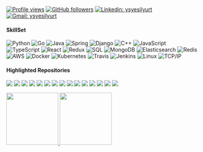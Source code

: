 [![Profile views](https://gpvc.arturio.dev/ysyesilyurt)](https://github.com/ysyesilyurt)
[![GitHub followers](https://img.shields.io/github/followers/ysyesilyurt?label=Follow&style=social)](https://github.com/ysyesilyurt)
[![Linkedin: ysyesilyurt](https://img.shields.io/badge/-Follow-blue?style=flat-square&logo=Linkedin&logoColor=white&link=https://www.linkedin.com/in/ysyesilyurt/)](https://www.linkedin.com/in/ysyesilyurt)
[![Gmail: ysyesilyurt](https://img.shields.io/badge/-Mail-red?style=flat-square&logo=Gmail&logoColor=white&link=mailto:ysyesilyurt@gmail.com)](mailto:ysyesilyurt@gmail.com)
<!-- Another hitCount ![Visitor Count](https://profile-counter.glitch.me/ysyesilyurt/count.svg) -->

#### SkillSet

![Python](https://img.shields.io/badge/-Python-000?&logo=Python)
![Go](https://img.shields.io/badge/-Go-000?&logo=Go)
![Java](https://img.shields.io/badge/-Java-000?&logo=Java&logoColor=007396)
![Spring](https://img.shields.io/badge/-Spring-000?&logo=Spring)
![Django](https://img.shields.io/badge/-Django-000?&logo=Django)
![C++](https://img.shields.io/badge/-C++-000?&logo=c%2b%2b&logoColor=00599C)
![JavaScript](https://img.shields.io/badge/-JavaScript-000?&logo=JavaScript)
![TypeScript](https://img.shields.io/badge/-TypeScript-000?&logo=TypeScript)
![React](https://img.shields.io/badge/-React-000?&logo=React)
![Redux](https://img.shields.io/badge/-Redux-000?&logo=Redux)
![SQL](https://img.shields.io/badge/-SQL-000?&logo=PostgreSQL)
![MongoDB](https://img.shields.io/badge/-MongoDB-000?&logo=MongoDB)
![Elasticsearch](https://img.shields.io/badge/-Elasticsearch-000?&logo=Elasticsearch)
![Redis](https://img.shields.io/badge/-Redis-000?&logo=Redis)
![AWS](https://img.shields.io/badge/-AWS-000?&logo=Amazon-AWS&logoColor=F90)
![Docker](https://img.shields.io/badge/-Docker-000?&logo=Docker)
![Kubernetes](https://img.shields.io/badge/-Kubernetes-000?&logo=Kubernetes)
![Travis](https://img.shields.io/badge/-Travis-000?&logo=Travis-CI)
![Jenkins](https://img.shields.io/badge/-Jenkins-000?&logo=Jenkins)
![Linux](https://img.shields.io/badge/-Linux-000?&logo=Linux)
![TCP/IP](https://img.shields.io/badge/-TCP%2FIP-000?&logo=Windows-Terminal&logoColor=999)

#### Highlighted Repositories
[![](https://img.shields.io/badge/-go%20restclient-000?&logo=Go)](https://github.com/ysyesilyurt/go-restclient)
[![](https://img.shields.io/badge/-🦠%20CoronaKiller-000)](https://github.com/ysyesilyurt/CoronaKiller)
[![](https://img.shields.io/badge/-🗄%20Metu%20CENG-000)](https://github.com/ysyesilyurt/Metu-CENG)
[![](https://img.shields.io/badge/-💬%20CLI%20ChatApp-000)](https://github.com/ysyesilyurt/CLI-ChatApp)
[![](https://img.shields.io/badge/-📞%20RDP%20Protocol-000)](https://github.com/ysyesilyurt/RDT-Protocol)
[![](https://img.shields.io/badge/-📟%20LogWatcher-000)](https://github.com/simsekhalit/LogWatcher)
[![](https://img.shields.io/badge/-🗃%20Backupify-000)](https://github.com/ysyesilyurt/Backupify)
[![](https://img.shields.io/badge/-🗒%20TodoApp-000)](https://github.com/ysyesilyurt/TodoApp)
[![](https://img.shields.io/badge/-🌡%20WeatherApp-000)](https://github.com/ysyesilyurt/WeatherApp)
[![](https://img.shields.io/badge/-😈%20virus.py-000)](https://github.com/ysyesilyurt/virus.py)
[![](https://img.shields.io/badge/-👻%20Privilige%20Escalation-000)](https://github.com/ysyesilyurt/escalate-the-priviliges)
[![](https://img.shields.io/badge/-👾%20Smashing%20RSA-000)](https://github.com/ysyesilyurt/Smashing-RSA)
[![](https://img.shields.io/badge/-Operating%20Systems-000?&logo=Windows)](https://github.com/ysyesilyurt/OperatingSystems)
[![](https://img.shields.io/badge/-🏔%20Computer%20Graphics-000)](https://github.com/ysyesilyurt/ComputerGraphics)
[![](https://img.shields.io/badge/-🤖%20Embedded%20Programming-000)](https://github.com/ysyesilyurt/PIC-Programming)


<a href="http://ysyesilyurt.github.io/"><img height="137px" src="https://github-readme-stats.vercel.app/api?username=ysyesilyurt&hide_border=true&hide_title=true&show_icons=true&include_all_commits=true&count_private=true&line_height=21&theme=dark"/>
<img height="137px" src="https://github-readme-stats.vercel.app/api/top-langs/?username=ysyesilyurt&hide=html&hide_border=true&hide_title=true&layout=compact&langs_count=6&exclude_repo=Metu-CENG,ComputerGraphics&theme=dark"/></a>
<!-- &custom_title=Hmm&custom_title=Most Used-->
